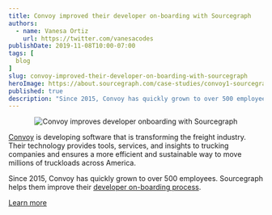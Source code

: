 ```yaml
---
title: Convoy improved their developer on-boarding with Sourcegraph
authors:
  - name: Vanesa Ortiz
    url: https://twitter.com/vanesacodes
publishDate: 2019-11-08T10:00-07:00
tags: [
  blog
]
slug: convoy-improved-their-developer-on-boarding-with-sourcegraph
heroImage: https://about.sourcegraph.com/case-studies/convoy1-sourcegraph-case-study.jpg
published: true
description: "Since 2015, Convoy has quickly grown to over 500 employees. Sourcegraph helps them improve their developer on-boarding process."
---
```


<p style="text-align: center">
  <img src="https://about.sourcegraph.com/case-studies/convoy1-sourcegraph-case-study-og-embed.jpg" alt="Convoy improves developer onboarding with Sourcegraph"/>
</p>

[Convoy](https://www.convoy.com) is developing software that is transforming the freight industry. Their technology provides tools, services, and insights to trucking companies and ensures a more efficient and sustainable way to move millions of truckloads across America.

Since 2015, Convoy has quickly grown to over 500 employees. Sourcegraph helps them improve their [developer on-boarding process](/case-studies/convoy-improved-on-boarding).

<a href="/case-studies/convoy-improved-on-boarding" class="btn btn-primary mt-4">Learn more</a>
